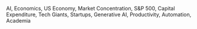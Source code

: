 AI, Economics, US Economy, Market Concentration, S&P 500, Capital Expenditure, Tech Giants, Startups, Generative AI, Productivity, Automation, Academia
